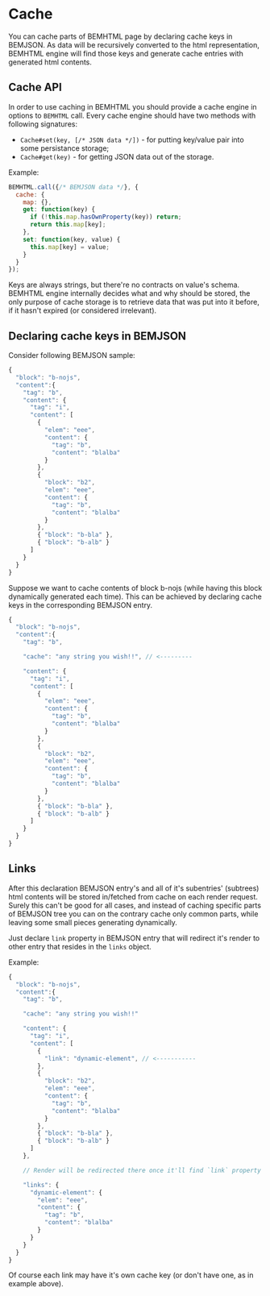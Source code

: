 # Cache

You can cache parts of BEMHTML page by declaring cache keys in BEMJSON. As
data will be recursively converted to the html representation, BEMHTML engine
will find those keys and generate cache entries with generated html contents.

## Cache API

In order to use caching in BEMHTML you should provide a cache engine in options
to `BEMHTML` call. Every cache engine should have two methods with following
signatures:

* `Cache#set(key, [/* JSON data */])` - for putting key/value pair into some
  persistance storage;
* `Cache#get(key)` - for getting JSON data out of the storage.

Example:
```javascript
BEMHTML.call({/* BEMJSON data */}, {
  cache: {
    map: {},
    get: function(key) {
      if (!this.map.hasOwnProperty(key)) return;
      return this.map[key];
    },
    set: function(key, value) {
      this.map[key] = value;
    }
  }
});
```

Keys are always strings, but there're no contracts on value's schema. BEMHTML
engine internally decides what and why should be stored, the only purpose of
cache storage is to retrieve data that was put into it before, if it hasn't
expired (or considered irrelevant).

## Declaring cache keys in BEMJSON

Consider following BEMJSON sample:
```javascript
{
  "block": "b-nojs",
  "content":{
    "tag": "b",
    "content": {
      "tag": "i",
      "content": [
        {
          "elem": "eee",
          "content": {
            "tag": "b",
            "content": "blalba"
          }
        },
        {
          "block": "b2",
          "elem": "eee",
          "content": {
            "tag": "b",
            "content": "blalba"
          }
        },
        { "block": "b-bla" },
        { "block": "b-alb" }
      ]
    }
  }
}
```

Suppose we want to cache contents of block b-nojs (while having this block
dynamically generated each time). This can be achieved by declaring cache keys
in the corresponding BEMJSON entry.

```javascript
{
  "block": "b-nojs",
  "content":{
    "tag": "b",

    "cache": "any string you wish!!", // <---------

    "content": {
      "tag": "i",
      "content": [
        {
          "elem": "eee",
          "content": {
            "tag": "b",
            "content": "blalba"
          }
        },
        {
          "block": "b2",
          "elem": "eee",
          "content": {
            "tag": "b",
            "content": "blalba"
          }
        },
        { "block": "b-bla" },
        { "block": "b-alb" }
      ]
    }
  }
}
```

## Links

After this declaration BEMJSON entry's and all of it's subentries' (subtrees)
html contents will be stored in/fetched from cache on each render request.
Surely this can't be good for all cases, and instead of caching specific parts
of BEMJSON tree you can on the contrary cache only common parts, while leaving
some small pieces generating dynamically.

Just declare `link` property in BEMJSON entry that will redirect it's render to
other entry that resides in the `links` object.

Example:
```javascript
{
  "block": "b-nojs",
  "content":{
    "tag": "b",

    "cache": "any string you wish!!"

    "content": {
      "tag": "i",
      "content": [
        {
          "link": "dynamic-element", // <-----------
        },
        {
          "block": "b2",
          "elem": "eee",
          "content": {
            "tag": "b",
            "content": "blalba"
          }
        },
        { "block": "b-bla" },
        { "block": "b-alb" }
      ]
    },

    // Render will be redirected there once it'll find `link` property

    "links": {
      "dynamic-element": {
        "elem": "eee",
        "content": {
          "tag": "b",
          "content": "blalba"
        }
      }
    }
  }
}
```

Of course each link may have it's own cache key (or don't have one, as in
example above).
